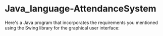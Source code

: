 # Java_language-AttendanceSystem
Here's a Java program that incorporates the requirements you mentioned using the Swing library for the graphical user interface:

